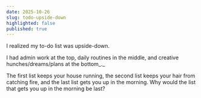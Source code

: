 ```yaml
---
date: 2025-10-26
slug: todo-upside-down
highlighted: false
published: true
---
```

I realized my to-do list was upside-down.

I had admin work at the top, daily routines in the middle, and creative hunches/dreams/plans at the bottom_._

The first list keeps your house running, the second list keeps your hair from catching fire, and the last list gets you up in the morning. Why would the list that gets you up in the morning be last?